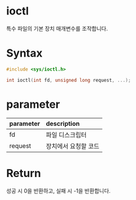 # ioctl

특수 파일의 기본 장치 매개변수를 조작합니다.

# **Syntax**

```c++
#include <sys/ioctl.h>

int ioctl(int fd, unsigned long request, ...);
```

# **parameter**

| parameter | description |
| :---      | :--- |
| fd        | 파일 디스크립터 |
| request   | 장치에서 요청할 코드 |

# **Return**

성공 시 0을 반환하고, 실패 시 -1을 반환합니다.